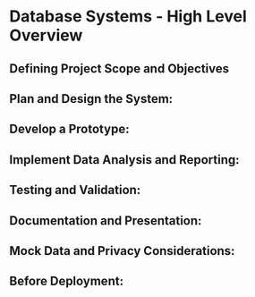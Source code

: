 # Database Systems - High Level Overview


## Defining Project Scope and Objectives


## Plan and Design the System:


## Develop a Prototype:


## Implement Data Analysis and Reporting:



## Testing and Validation:


## Documentation and Presentation:


## Mock Data and Privacy Considerations:


## Before Deployment:





